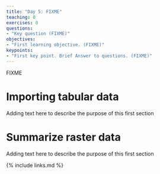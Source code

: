 ```yaml
---
title: "Day 5: FIXME"
teaching: 0
exercises: 0
questions:
- "Key question (FIXME)"
objectives:
- "First learning objective. (FIXME)"
keypoints:
- "First key point. Brief Answer to questions. (FIXME)"
---
```

FIXME


# Importing tabular data
Adding text here to describe the purpose of this first section


# Summarize raster data
Adding text here to describe the purpose of this first section

{% include links.md %}

